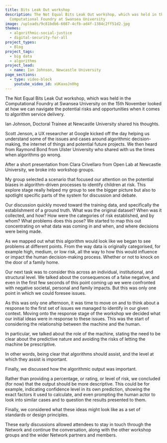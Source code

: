 ```yaml
---
title: Bits Leak Out workshop
description: The Not Equal Bits Leak Out workshop, which was held in the
  Computational Foundry at Swansea University
image: /uploads/9c81bdb6-6087-4cfb-ad4f-1384c2ff51d2.jpg
themes:
  - algorithmic-social-justice
  - digital-security-for-all
project_types:
  - Blog
project_tags:
  - big data
  - algorithms
project_lead:
  - name: Ian Johnson, Newcastle University
page_sections:
  - type: video-block
    youtube_video_id: xUKaxoJn0hg
---
```

The Not Equal Bits Leak Out workshop, which was held in the Computational Foundry at Swansea University on the 15th November looked at how we can navigate the potential risks and opportunities when it comes to algorithm service delivery. 

Ian Johnson, Doctoral Trainee at Newcastle University shared his thoughts.  

Scott Jenson, a UX researcher at Google kicked off the day helping us understand some of the issues and cases around algorithmic decision-making, the internet of things and potential future projects. We then heard from Raymond Bond from Ulster University who shared with us the times when algorithms go wrong. 

After a short presentation from Clara Crivellaro from Open Lab at Newcastle University, we broke into workshop groups.  

My group selected a scenario that focused our attention on the potential biases in algorithm-driven processes to identify children at risk. This explore stage really helped my group to see the bigger picture but also to spotlight specific parts of the system for discussion and debate.  

Our discussion quickly moved toward the training data, and specifically the establishment of a ground truth. What was the original dataset? When was it collected, and how? How were the categories of risk established, and by whom? What problems does this pose? We started to map this out concentrating on what data was coming in and when, and where decisions were being made. 

As we mapped out what this algorithm would look like we began to see problems at different points. From the way data is originally categorised, for example high, medium, or low risk, all the way to how this would influence or impact the human decision-making process. Whether or not to knock on the door of a family home. 

Our next task was to consider this across an individual, institutional, and structural level. We talked about the consequences of a false negative, and even in the first few seconds of this point coming up we were confronted with negative societal, personal and family impacts. But this was only one point in which we could foresee issues.  

As this was only one afternoon, it was time to move on and to think about a response to the first set of issues we managed to identify in our given context. Moving onto the response stage of the workshop we decided what our initial ideas were in response to these issues. This was the start of considering the relationship between the machine and the human.  

In particular, we talked about the role of the machine, stating the need to be clear about the predictive nature and avoiding the risks of letting the machine be prescriptive.

In other words, being clear that algorithms should assist, and the level at which they assist is important.

Finally, we discussed how the algorithmic output was important.

Rather than providing a percentage, or rating, or level of risk, we concluded (for now) that the output should be more descriptive. This could be for example, indicating confidence level in its own prediction, showing the exact factors it used to calculate, and even prompting the human actor to look into similar cases and to question the results presented to them.

Finally, we considered what these ideas might look like as a set of standards or design principles.

These early discussions allowed attendees to stay in touch through the Network and continue the conversation, along with the other workshop groups and the wider Network partners and members.
